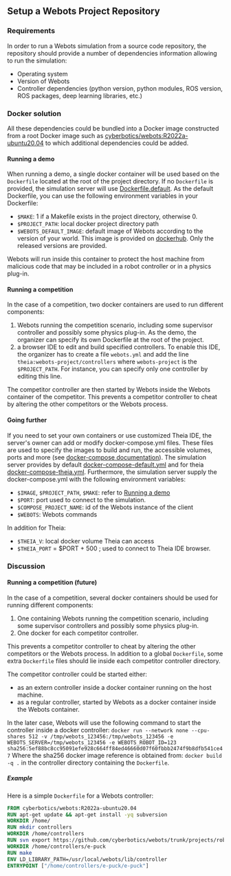 ## Setup a Webots Project Repository

### Requirements

In order to run a Webots simulation from a source code repository, the repository should provide a number of dependencies information allowing to run the simulation:

- Operating system
- Version of Webots
- Controller dependencies (python version, python modules, ROS version, ROS packages, deep learning libraries, etc.)

### Docker solution

All these dependencies could be bundled into a Docker image constructed from a root Docker image such as [cyberbotics/webots:R2022a-ubuntu20.04](https://hub.docker.com/layers/cyberbotics/webots/R2022a-ubuntu20.04/images/sha256-6ef88bc8cc95091efe928c664ff84ed46660d07f60fbbb2474f9b8dfb541ce47?context=explore) to which additional dependencies could be added.

#### Running a demo

When running a demo, a single docker container will be used based on the `Dockerfile` located at the root of the project directory. If no `Dockerfile` is provided, the simulation server will use [Dockerfile.default](https://github.com/cyberbotics/webots/blob/develop/resources/web/server/config/simulation/docker/Dockerfile.default). As the default Dockerfile, you can use the following environment variables in your Dockerfile: 
- `$MAKE`: 1 if a Makefile exists in the project directory, otherwise 0.
- `$PROJECT_PATH`: local docker project directory path
- `$WEBOTS_DEFAULT_IMAGE`: default image of Webots according to the version of your world. This image is provided on [dockerhub](https://hub.docker.com/r/cyberbotics/webots). Only the released versions are provided.

Webots will run inside this container to protect the host machine from malicious code that may be included in a robot controller or in a physics plug-in.

#### Running a competition

In the case of a competition, two docker containers are used to run different components:
1. Webots running the competition scenario, including some supervisor controller and possibly some physics plug-in. As the demo, the organizer can specify its own Dockerfile at the root of the project.
2. a browser IDE to edit and build specified controllers. To enable this IDE, the organizer has to create a file `webots.yml` and add the line `theia:webots-project/controllers` where `webots-project` is the `$PROJECT_PATH`. For instance, you can specify only one controller by editing this line.

The competitor controller are then started by Webots inside the Webots container of the competitor. This prevents a competitor controller to cheat by altering the other competitors or the Webots process.

#### Going further

If you need to set your own containers or use customized Theia IDE, the server's owner can add or modify docker-compose.yml files. These files are used to specify the images to build and run, the accessible volumes, ports and more (see [docker-compose documentation](https://docs.docker.com/compose/)). The simulation server provides by default [docker-compose-default.yml](https://github.com/cyberbotics/webots/blob/develop/resources/web/server/config/simulation/docker/docker-compose-default.yml) and for theia [docker-compose-theia.yml](https://github.com/cyberbotics/webots/blob/develop/resources/web/server/config/simulation/docker/docker-compose-theia.yml). Furthermore, the simulation server supply the docker-compose.yml with the following environment variables:

- `$IMAGE`, `$PROJECT_PATH`, `$MAKE`: refer to [Running a demo](running-a-demo)
- `$PORT`: port used to connect to the simulation.
- `$COMPOSE_PROJECT_NAME`: id of the Webots instance of the client
- `$WEBOTS`: Webots commands

In addition for Theia:

- `$THEIA_V`: local docker volume Theia can access
- `$THEIA_PORT` = $PORT + 500 ; used to connect to Theia IDE browser.

### Discussion

#### Running a competition (future)

In the case of a competition, several docker containers should be used for running different components:
1. One containing Webots running the competition scenario, including some supervisor controllers and possibly some physics plug-in.
2. One docker for each competitor controller.


This prevents a competitor controller to cheat by altering the other competitors or the Webots process.
In addition to a global `Dockerfile`, some extra `Dockerfile` files should lie inside each competitor controller directory.

The competitor controller could be started either:
- as an extern controller inside a docker container running on the host machine.
- as a regular controller, started by Webots as a docker container inside the Webots container.

In the later case, Webots will use the following command to start the controller inside a docker controller: `docker run --network none --cpu-shares 512 -v /tmp/webots_123456:/tmp/webots_123456 -e WEBOTS_SERVER=/tmp/webots_123456 -e WEBOTS_ROBOT_ID=123 sha256:5ef88bc8cc95091efe928c664ff84ed46660d07f60fbbb2474f9b8dfb541ce47` Where the sha256 docker image reference is obtained from: `docker build -q .` in the controller directory containing the `Dockerfile`.

##### Example

Here is a simple `Dockerfile` for a Webots controller:
```Dockerfile
FROM cyberbotics/webots:R2022a-ubuntu20.04
RUN apt-get update && apt-get install -yq subversion
WORKDIR /home/
RUN mkdir controllers
WORKDIR /home/controllers
RUN svn export https://github.com/cyberbotics/webots/trunk/projects/robots/gctronic/e-puck/controllers/e-puck
WORKDIR /home/controllers/e-puck
RUN make
ENV LD_LIBRARY_PATH=/usr/local/webots/lib/controller
ENTRYPOINT ["/home/controllers/e-puck/e-puck"]
```
